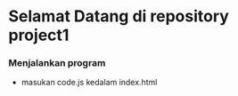 # Selamat Datang di repository project1

### Menjalankan program 

* masukan code.js kedalam index.html
